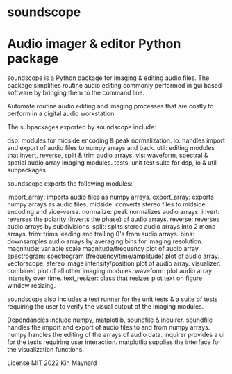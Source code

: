 # soundscope

Audio imager & editor Python package
====================================

soundscope is a Python package for imaging & editing audio files. The
package simplifies routine audio editing commonly performed in gui based
software by bringing them to the command line.

Automate routine audio editing and imaging processes that are costly to
perform in a digital audio workstation.

The subpackages exported by soundscope include:

dsp: modules for midside encoding & peak normalization.
io: handles import and export of audio files to numpy arrays and back.
util: editing modules that invert, reverse, split & trim audio arrays.
vis: waveform, spectral & spatial audio array imaging modules.
tests: unit test suite for dsp, io & util subpackages.

soundscope exports the following modules:

import_array: imports audio files as numpy arrays.
export_array: exports numpy arrays as audio files.
midside: converts stereo files to midside encoding and vice-versa.
normalize: peak normalizes audio arrays.
invert: reverses the polarity (inverts the phase) of audio arrays.
reverse: reverses audio arrays by subdivisions.
split: splits stereo audio arrays into 2 mono arrays.
trim: trims leading and trailing 0's from audio arrays.
bins: downsamples audio arrays by averaging bins for imaging resolution.
magnitude: variable scale magnitude/frequency plot of audio array.
spectrogram: spectrogram (frequency/time/amplitude) plot of audio array.
vectorscope: stereo image intensity/position plot of audio array.
visualizer: combined plot of all other imaging modules.
waveform: plot audio array intensity over time.
text_resizer: class that resizes plot text on figure window resizing.

soundscope also includes a test runner for the unit tests & a suite of
tests requiring the user to verify the visual output of the imaging
modules.

Dependancies include numpy, matplotlib, soundfile & inquirer. soundfile
handles the import and export of audio files to and from numpy arrays.
numpy handles the editing of the arrays of audio data. inquirer provides
a ui for the tests requiring user interaction. matplotlib supplies the
interface for the visualization functions.

License MIT 2022 Kin Maynard